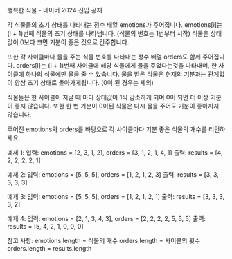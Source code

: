 행복한 식물 - 네이버 2024 신입 공채

각 식물들의 초기 상태를 나타내는 정수 배열 emotions가 주어집니다. emotions[i]는 (i + 1)번째 식물의 초기 상태를 나타냅니다. (식물의 번호는 1번부터 시작) 식물은 상태값이 0보다 크면 기분이 좋은 것으로 간주합니다.

또한 각 사이클마다 물을 주는 식물 번호를 나타내는 정수 배열 orders도 함께 주어집니다. orders[i]는 (i + 1)번째 사이클에 해당 식물에게 물을 주었다는것을 나타내며, 한 사이클에 하나의 식물에만 물을 줄 수 있습니다.
물을 받은 식물은 현재의 기분과는 관계없이 항상 초기 상태로 돌아가게됩니다. (0이 된 경우는 제외)

식물들은 한 사이클이 지날 때 마다 상태값이 1씩 감소하게 되며 0이 되면 더 이상 기분이 좋지 않습니다.
또한 한 번 기분이 0이된 식물은 다시 물을 주어도 기분이 좋아지지 않습니다.

주어진 emotions와 orders를 바탕으로 각 사이클마다 기분 좋은 식물의 개수를 리턴하세요.

예제 1:
입력: emotions = [2, 3, 1, 2], orders = [3, 1, 2, 1, 4, 1]
출력: results = [4, 2, 2, 2, 2, 1]

예제 2:
입력: emotions = [5, 5, 5], orders = [1, 2, 1, 2, 3]
출력: results = [3, 3, 3, 3, 3]

예제 3:
입력: emotions = [5, 5, 5], orders = [1, 2, 1, 2, 1]
출력: results = [3, 3, 3, 3, 2]

예제 4:
입력: emotions = [2, 1, 3, 4, 3], orders = [2, 2, 2, 2, 5, 5, 5]
출력: results = [5, 4, 2, 1, 0, 0, 0]

참고 사항:
emotions.length = 식물의 개수
orders.length = 사이클의 횟수
orders.length = results.length

